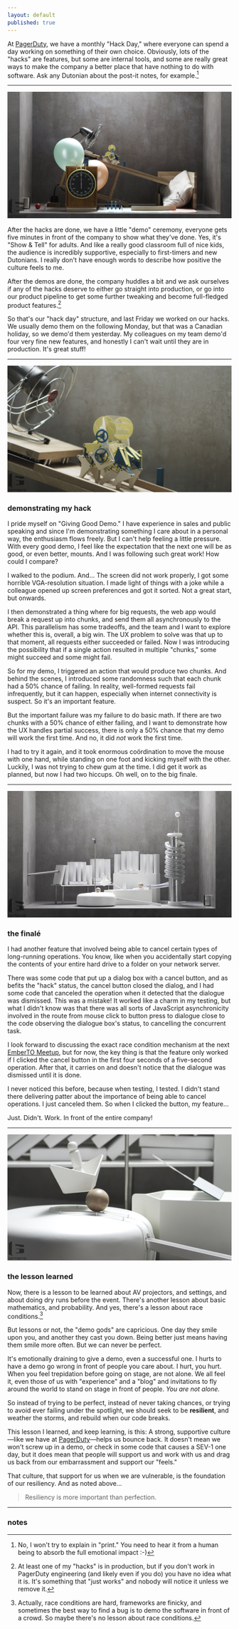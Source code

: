 ```yaml
---
layout: default
published: true
---
```


At [PagerDuty], we have a monthly "Hack Day," where everyone can spend a day working on something of their own choice. Obviously, lots of the "hacks" are features, but some are internal tools, and some are really great ways to make the company a better place that have nothing to do with software. Ask any Dutonian about the post-it notes, for example.[^post-it]

[PagerDuty]: https://www.pagerduty.com/careers/
[^post-it]: No, I won't try to explain in "print." You need to hear it from a human being to absorb the full emotional impact :-)

---

[![Photo by Kevin Megens / Artibite](/assets/images/balloons.jpg)](https://www.flickr.com/photos/artibite/16757272310)

After the hacks are done, we have a little "demo" ceremony, everyone gets five minutes in front of the company to show what they've done. Yes, it's "Show & Tell" for adults. And like a really good classroom full of nice kids, the audience is incredibly supportive, especially to first-timers and new Dutonians. I really don't have enough words to describe how positive the culture feels to me.

After the demos are done, the company huddles a bit and we ask ourselves if any of the hacks deserve to either go straight into production, or go into our product pipeline to get some further tweaking and become full-fledged product features.[^me]

[^me]: At least one of my "hacks" is in production, but if you don't work in PagerDuty engineering (and likely even if you do) you have no idea what it is. It's something that "just works" and nobody will notice it unless we remove it.

So that's our "hack day" structure, and last Friday we worked on our hacks. We usually demo them on the following Monday, but that was a Canadian holiday, so we demo'd them yesterday. My colleagues on my team demo'd four very fine new features, and honestly I can't wait until they are in production. It's great stuff!

---

[![Photo by Kevin Megens / Artibite](/assets/images/windy.jpg)](https://www.flickr.com/photos/artibite/16943739191)

### demonstrating my hack

I pride myself on "Giving Good Demo." I have experience in sales and public speaking and since I'm demonstrating something I care about in a personal way, the enthusiasm flows freely. But I can't help feeling a little pressure. With every good demo, I feel like the expectation that the next one will be as good, or even better, mounts. And I was following such great work! How could I compare?

I walked to the podium. And... The screen did not work properly, I got some horrible VGA-resolution situation. I made light of things with a joke while a colleague opened up screen preferences and got it sorted. Not a great start, but onwards.

I then demonstrated a thing where for big requests, the web app would break a request up into chunks, and send them all asynchronously to the API. This parallelism has some tradeoffs, and the team and I want to explore whether this is, overall, a big win. The UX problem to solve was that up to that moment, all requests either succeeded or failed. Now I was introducing the possibility that if a single action resulted in multiple "chunks," some might succeed and some might fail.

So for my demo, I triggered an action that would produce two chunks. And behind the scenes, I introduced some randomness such that each chunk had a 50% chance of failing. In reality, well-formed requests fail infrequently, but it can happen, especially when internet connectivity is suspect. So it's an important feature.

But the important failure was my failure to do basic math. If there are two chunks with a 50% chance of either failing, and I want to demonstrate how the UX handles partial success, there is only a 50% chance that my demo will work the first time. And no, it did _not_ work the first time.

I had to try it again, and it took enormous coördination to move the mouse with one hand, while standing on one foot and kicking myself with the other. Luckily, I was not trying to chew gum at the time. I did get it work as planned, but now I had two hiccups. Oh well, on to the big finale.

---

[![Photo by Kevin Megens / Artibite](/assets/images/books.jpg)](https://www.flickr.com/photos/artibite/16918772026)

### the finalé

I had another feature that involved being able to cancel certain types of long-running operations. You know, like when you accidentally start copying the contents of your entire hard drive to a folder on your network server.

There was some code that put up a dialog box with a cancel button, and as befits the "hack" status, the cancel button closed the dialog, and I had some code that canceled the operation when it detected that the dialogue was dismissed. This was a mistake! It worked like a charm in my testing, but what I didn't know was that there was all sorts of JavaScript asynchronicity involved in the route from mouse click to button press to dialogue close to the code observing the dialogue box's status, to cancelling the concurrent task.

I look forward to discussing the exact race condition mechanism at the next [EmberTO Meetup], but for now, the key thing is that the feature only worked if I clicked the cancel button in the first four seconds of a five-second operation. After that, it carries on and doesn't notice that the dialogue was dismissed until it is done.

[EmberTO Meetup]: https://www.meetup.com/Toronto-Ember-JS-Meetup/

I never noticed this before, because when testing, I tested. I didn't stand there delivering patter about the importance of being able to cancel operations. I just canceled them. So when I clicked the button, my feature...

Just. Didn't. Work. In front of the entire company!

---

[![Photo by Kevin Megens / Artibite](/assets/images/nudge.jpg)](https://www.flickr.com/photos/artibite/16943393862)

### the lesson learned

Now, there is a lesson to be learned about AV projectors, and settings, and about doing dry runs before the event. There's another lesson about basic mathematics, and probability. And yes, there's a lesson about race conditions.[^race]

[^race]: Actually, race conditions are hard, frameworks are finicky, and sometimes the best way to find a bug is to demo the software in front of a crowd. So maybe there's no lesson about race conditions.

But lessons or not, the "demo gods" are capricious. One day they smile upon you, and another they cast you down. Being better just means having them smile more often. But we can never be perfect.

It's emotionally draining to give a demo, even a successful one. I hurts to have a demo go wrong in front of people you care about. I hurt, you hurt. When you feel trepidation before going on stage, are not alone. We all feel it, even those of us with "experience" and a "blog" and invitations to fly around the world to stand on stage in front of people. *You are not alone.*

So instead of trying to be perfect, instead of never taking chances, or trying to avoid ever failing under the spotlight, we should seek to be **resilient**, and weather the storms, and rebuild when our code breaks.

This lesson I learned, and keep learning, is this: A strong, supportive culture—like we have at [PagerDuty]—helps us bounce back. It doesn't mean we won't screw up in a demo, or check in some code that causes a SEV-1 one day, but it does mean that people will support us and work with us and drag us back from our embarrassment and support our "feels."

That culture, that support for us when we are vulnerable, is the foundation of our resiliency. And as noted above...

> Resiliency is more important than perfection.

---

### notes
